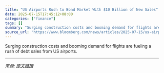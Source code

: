 ```yaml
---
title: "US Airports Rush to Bond Market With $10 Billion of New Sales"
date: 2025-07-15T17:45:12+08:00
categories: ["finance"]
tags: []
summary: "Surging construction costs and booming demand for flights are fueling a rush of debt sales from US airports."
source_url: "https://www.bloomberg.com/news/articles/2025-07-15/us-airports-rush-to-bond-market-with-10-billion-of-new-sales"
---
```


Surging construction costs and booming demand for flights are fueling a rush of debt sales from US airports.

---

*来源: [原文链接](https://www.bloomberg.com/news/articles/2025-07-15/us-airports-rush-to-bond-market-with-10-billion-of-new-sales)*
